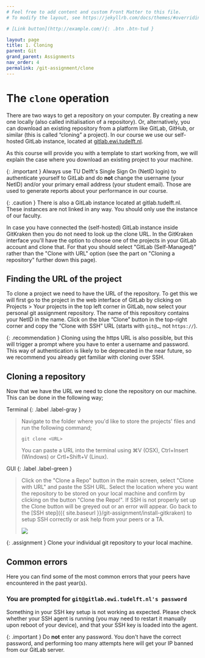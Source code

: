 ```yaml
---
# Feel free to add content and custom Front Matter to this file.
# To modify the layout, see https://jekyllrb.com/docs/themes/#overriding-theme-defaults

# [Link button](http://example.com/){: .btn .btn-tud }

layout: page
title: 1. Cloning
parent: Git
grand_parent: Assignments
nav_order: 4
permalink: /git-assignment/clone
---
```

# The `clone` operation

There are two ways to get a repository on your computer. By creating a new one locally (also called initialisation of a repository). Or, alternatively, you can download an existing repository from a platform like GitLab, GitHub, or similar (this is called “cloning” a project). In our course we use our self-hosted GitLab instance, located at [gitlab.ewi.tudelft.nl][gl-ewi]. 

As this course will provide you with a template to start working from, we will explain the case where you download an existing project to your machine. 

{: .important }
Always use TU Delft's Single Sign On (NetID login) to authenticate yourself to GitLab and do **not** change the username (your NetID) and/or your primary email address (your student email). Those are used to generate reports about your performance in our course.

{: .caution }
There is also a GitLab instance located at gitlab.tudelft.nl. These instances are not linked in any way. You should only use the instance of our faculty.

In case you have connected the (self-hosted) GitLab instance inside GitKraken then you do not need to look up the clone URL. In the GitKraken interface you'll have the option to choose one of the projects in your GitLab account and clone that. For that you should select "GitLab (Self-Managed)" rather than the "Clone with URL" option (see the part on "Cloning a repository" further down this page).

## Finding the URL of the project
To clone a project we need to have the URL of the repository. To get this we will first go to the project in the web interface of GitLab by clicking on Projects > Your projects in the top left corner in GitLab, now select your personal git assignment repository. The name of this repository contains your NetID in the name. Click on the blue “Clone” button in the top-right corner and copy the “Clone with SSH” URL (starts with `git@…`, not `https://`).

{: .recommendation }
Cloning using the https URL is also possible, but this will trigger a prompt where you have to enter a username and password. This way of authentication is likely to be deprecated in the near future, so we recommend you already get familiar with cloning over SSH.

## Cloning a repository
Now that we have the URL we need to clone the repository on our machine. This can be done in the following way;

Terminal
{: .label .label-gray }

> Navigate to the folder where you'd like to store the projects' files and run the following command;
>
>```
>git clone <URL>
>```
>
>You can paste a URL into the terminal using ⌘V (OSX), Ctrl+Insert (Windows) or Crtl+Shift+V (Linux).


GUI 
{: .label .label-green }

> Click on the "Clone a Repo" button in the main screen, select "Clone with URL" and paste the SSH URL. Select the location where you want the repository to be stored on your local machine and confirm by clicking on the button "Clone the Repo!". If SSH is not properly set up the Clone button will be greyed out or an error will appear. Go back to the [SSH step]({{ site.baseurl }}/git-assignment/install-gitkraken) to setup SSH correctly or ask help from your peers or a TA. 
>
> <a href="{{site.baseurl}}/assets/images/gitkraken/clone-repo.png" data-lightbox="gitkraken-clone-repo" data-title="Cloning a repository in GitKraken.">
>    <img src="{{site.baseurl}}/assets/images/gitkraken/clone-repo.png" />
> </a>


{: .assignment }
Clone your individual git repository to your local machine. 

## Common errors

Here you can find some of the most common errors that your peers have encountered in the past year(s).

### **You are prompted for `git@gitlab.ewi.tudelft.nl's password`**
Something in your SSH key setup is not working as expected. Please check whether your SSH agent is running (you may need to restart it manually upon reboot of your device), and that your SSH key is loaded into the agent. 

{: .important }
Do **not** enter any password. You don't have the correct password, and performing too many attempts here will get your IP banned from our GitLab server. 



[gl-ewi]: https://gitlab.ewi.tudelft.nl